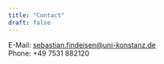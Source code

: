 ```yaml
---
title: "Contact"
draft: false
---  
```

<!---
<div style="display: flex; align-items:center; justify-content:left; padding:20px;" > 
  <div style="flex-basis:50%; ">
    <img src="/images/findeisen_round.jpg" style="border-radius: 50%; width:75%; ">
  </div>
  <div >
    <p>
      E-Mail: <a href="mailto:sebastian.findeisen@uni-konstanz.de"> sebastian.findeisen@uni-konstanz.de </a> <br>
      Phone: +49 7531 882120 
    </p>
  </div>
</div>
-->

E-Mail: sebastian.findeisen@uni-konstanz.de \
Phone: +49 7531 882120